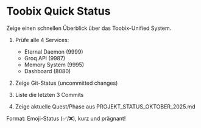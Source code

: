 # Toobix Quick Status

Zeige einen schnellen Überblick über das Toobix-Unified System.

1. Prüfe alle 4 Services:
   - Eternal Daemon (9999)
   - Groq API (9987)
   - Memory System (9995)
   - Dashboard (8080)

2. Zeige Git-Status (uncommitted changes)

3. Liste die letzten 3 Commits

4. Zeige aktuelle Quest/Phase aus PROJEKT_STATUS_OKTOBER_2025.md

Format: Emoji-Status (✅/❌), kurz und prägnant!
